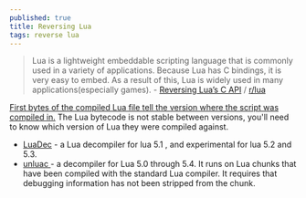 ```yaml
---
published: true
title: Reversing Lua
tags: reverse lua
---
```

> Lua is a lightweight embeddable scripting language that is commonly used in a variety of applications. Because Lua has C bindings, it is very easy to embed. As a result of this, Lua is widely used in many applications(especially games). - [Reversing Lua’s C API](https://colton1skees.github.io/posts/LuaReversal.html) / [r/lua](https://www.reddit.com/r/lua/comments/p1fj4t/decompiling_lua_files/)

[First bytes of the compiled Lua file tell the version where the script was compiled in.](https://stackoverflow.com/questions/64943979/how-to-decompile-a-lua-file)
The Lua bytecode is not stable between versions, you'll need to know which version of Lua they were compiled against.

- [LuaDec](https://github.com/viruscamp/luadec) - a Lua decompiler for lua 5.1 , and experimental for lua 5.2 and 5.3.
- [unluac ](https://sourceforge.net/projects/unluac/) -  a decompiler for Lua 5.0 through 5.4. It runs on Lua chunks that have been compiled with the standard Lua compiler. It requires that debugging information has not been stripped from the chunk.